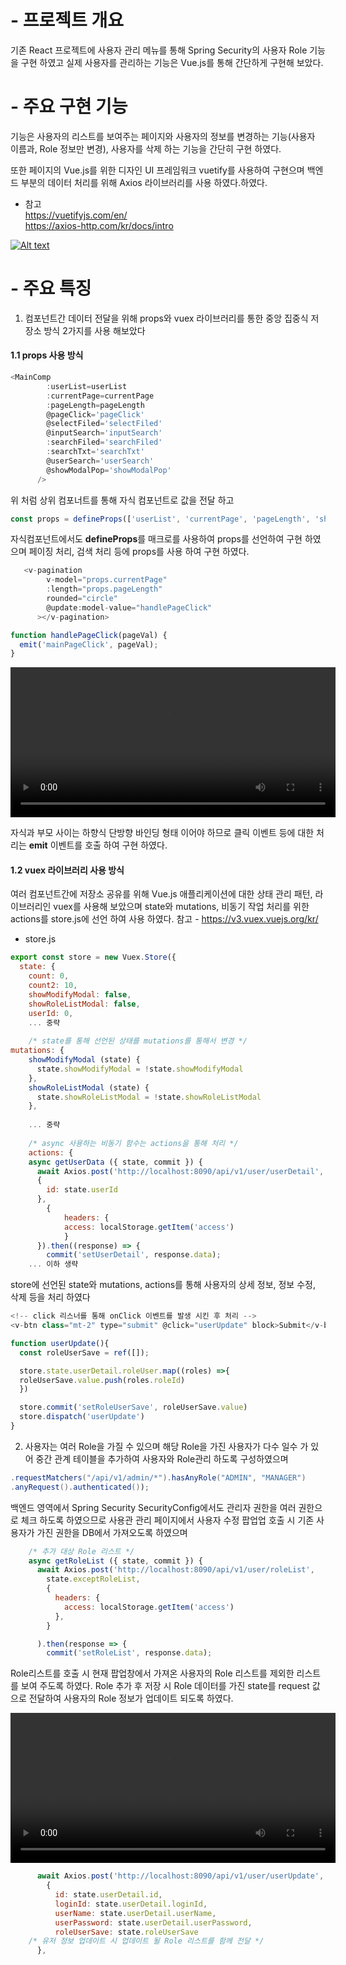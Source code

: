 # - 프로젝트 개요
기존 React 프로젝트에 사용자 관리 메뉴를 통해 Spring Security의 사용자 Role 기능을 구현 하였고 실제 사용자를 관리하는 기능은 Vue.js를 통해 간단하게 구현해 보았다.

# - 주요 구현 기능
기능은 사용자의 리스트를 보여주는 페이지와 사용자의 정보를 변경하는 기능(사용자 이름과, Role 정보만 변경), 사용자를 삭제 하는 기능을 간단히 구현 하였다.

또한 페이지의 Vue.js를 위한 디자인 UI 프레임워크 vuetify를 사용하여 구현으며 백엔드 부분의 데이터 처리를 위해 Axios 라이브러리를 사용 하였다.하였다.

- 참고  
<https://vuetifyjs.com/en/>  
<https://axios-http.com/kr/docs/intro>

[![Alt text](./img/1.page.PNG)](https://github-production-user-asset-6210df.s3.amazonaws.com/84305801/447774707-3389882d-8845-4a54-80fa-421c0d875206.PNG?X-Amz-Algorithm=AWS4-HMAC-SHA256&X-Amz-Credential=AKIAVCODYLSA53PQK4ZA%2F20250527%2Fus-east-1%2Fs3%2Faws4_request&X-Amz-Date=20250527T055310Z&X-Amz-Expires=300&X-Amz-Signature=07a266bbe0e1bac3fe7ab98ce3d87bb78dcddd88dcaea5c6f20b7695df1570f4&X-Amz-SignedHeaders=host)

# - 주요 특징
1. 컴포넌트간 데이터 전달을 위해 props와 vuex 라이브러리를 통한 중앙 집중식 저장소 방식 2가지를 사용 해보았다

#### 1.1 props 사용 방식

```js
<MainComp
        :userList=userList
        :currentPage=currentPage
        :pageLength=pageLength
        @pageClick='pageClick'
        @selectFiled='selectFiled'
        @inputSearch='inputSearch'
        :searchFiled='searchFiled'
        :searchTxt='searchTxt'
        @userSearch='userSearch'
        @showModalPop='showModalPop'
      />
``` 
위 처럼 상위 컴포너트를 통해 자식 컴포넌트로 값을 전달 하고
```js
const props = defineProps(['userList', 'currentPage', 'pageLength', 'showModal'])
```
자식컴포넌트에서도 **defineProps**를 매크로를 사용하여 props를 선언하여 구현 하였으며 페이징 처리, 검색 처리 등에 props를 사용 하여 구현 하였다.

```js
   <v-pagination
        v-model="props.currentPage"
        :length="props.pageLength"
        rounded="circle"
        @update:model-value="handlePageClick"
      ></v-pagination>
```
```js
function handlePageClick(pageVal) {
  emit('mainPageClick', pageVal);
}
```
<video width="520" height="240" controls>
  <source src="[./img/1_page.mp4](https://github.com/user-attachments/assets/aa33c65f-a520-45c3-b863-502236d786da)" type="video/mp4">
</video>

자식과 부모 사이는 하향식 단방향 바인딩 형태 이어야 하므로 클릭 이벤트 등에 대한 처리는 **emit** 이벤트를 호출 하여 구현 하였다.

#### 1.2 vuex 라이브러리 사용 방식
여러 컴포넌트간에 저장소 공유를 위해 Vue.js 애플리케이션에 대한 상태 관리 패턴, 라이브러리인 vuex를 사용해 보았으며 state와 mutations, 비동기 작업 처리를 위한 actions를 store.js에 선언 하여 사용 하였다.
참고 - <https://v3.vuex.vuejs.org/kr/>

- store.js
```js
export const store = new Vuex.Store({
  state: {
    count: 0,
    count2: 10,
    showModifyModal: false,
    showRoleListModal: false,
    userId: 0,
    ... 중략
    
    /* state를 통해 선언된 상태를 mutations를 통해서 변경 */
mutations: {
    showModifyModal (state) {
      state.showModifyModal = !state.showModifyModal
    },
    showRoleListModal (state) {
      state.showRoleListModal = !state.showRoleListModal
    },
    
    ... 중략
    
    /* async 사용하는 비동기 함수는 actions을 통해 처리 */
    actions: {
    async getUserData ({ state, commit }) {
      await Axios.post('http://localhost:8090/api/v1/user/userDetail',
      {
        id: state.userId
      },
        {
            headers: {
            access: localStorage.getItem('access')
            }
      }).then((response) => {
        commit('setUserDetail', response.data);
    ... 이하 생략
```
store에 선언된 state와 mutations, actions를 통해 사용자의 상세 정보, 정보 수정, 삭제 등을 처리 하였다

```js
<!-- click 리스너를 통해 onClick 이벤트를 발생 시킨 후 처리 -->
<v-btn class="mt-2" type="submit" @click="userUpdate" block>Submit</v-btn>
```
```js
function userUpdate(){
  const roleUserSave = ref([]);

  store.state.userDetail.roleUser.map((roles) =>{
  roleUserSave.value.push(roles.roleId)
  })

  store.commit('setRoleUserSave', roleUserSave.value)
  store.dispatch('userUpdate')
}
```
2. 사용자는 여러 Role을 가질 수 있으며 해당 Role을 가진 사용자가 다수 일수 가 있어 중간 관계 테이블을 추가하여 사용자와 Role관리 하도록 구성하였으며
```java
.requestMatchers("/api/v1/admin/*").hasAnyRole("ADMIN", "MANAGER")
.anyRequest().authenticated());
```
백엔드 영역에서 Spring Security SecurityConfig에서도 관리자 권한을 여러 권한으로 체크 하도록 하였으므로 사용관 관리 페이지에서 사용자 수정 팝업업 호출 시 기존 사용자가 가진 권한을 DB에서 가져오도록 하였으며
```js
    /* 추가 대상 Role 리스트 */
    async getRoleList ({ state, commit }) {
      await Axios.post('http://localhost:8090/api/v1/user/roleList',
        state.exceptRoleList,
        {
          headers: {
            access: localStorage.getItem('access')
          },
        }

      ).then(response => {
        commit('setRoleList', response.data);
```
Role리스트를 호출 시 현재 팝업창에서 가져온 사용자의 Role 리스트를 제외한 리스트를 보여 주도록 하였다. Role 추가 후 저장 시 Role 데이터를 가진 state를 request 값으로 전달하여 사용자의 Role 정보가 업데이트 되도록 하였다.

<video width="520" height="240" controls>
  <source src="[./img/2_modify.mp4](https://github.com/user-attachments/assets/0b79938e-90ba-4baf-844c-a286309758f4)" type="video/mp4">
</video>

```js
      await Axios.post('http://localhost:8090/api/v1/user/userUpdate',
        {
          id: state.userDetail.id,
          loginId: state.userDetail.loginId,
          userName: state.userDetail.userName,
          userPassword: state.userDetail.userPassword,
          roleUserSave: state.roleUserSave
    /* 유저 정보 업데이트 시 업데이트 될 Role 리스트를 함께 전달 */
      },
```
